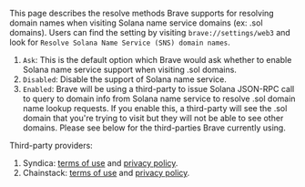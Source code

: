 This page describes the resolve methods Brave supports for resolving domain names when visiting Solana name service domains (ex: .sol domains).
Users can find the setting by visiting `brave://settings/web3` and look for `Resolve Solana Name Service (SNS) domain names`.

1. `Ask`: This is the default option which Brave would ask whether to enable Solana name service support when visiting .sol domains.
2. `Disabled`: Disable the support of Solana name service.
3. `Enabled`: Brave will be using a third-party to issue Solana JSON-RPC call to query to domain info from Solana name service to resolve .sol domain name lookup requests. If you enable this, a third-party will see the .sol domain that you're trying to visit but they will not be able to see other domains. Please see below for the third-parties Brave currently using.

Third-party providers:
1. Syndica: [terms of use](https://syndica.io/terms-and-conditions/) and [privacy policy](https://syndica.io/privacy-policy/).
2. Chainstack: [terms of use](https://chainstack.com/tos/) and [privacy policy](https://chainstack.com/privacy/).
